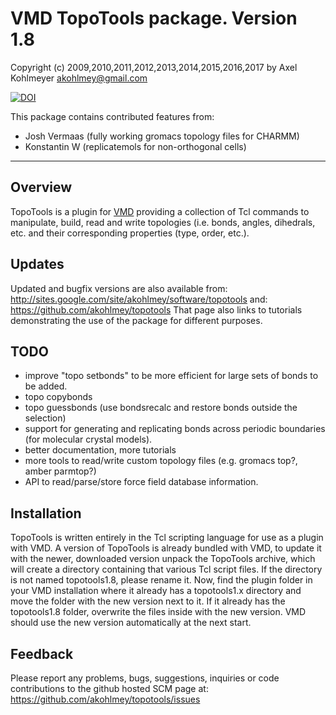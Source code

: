 # VMD TopoTools package. Version 1.8

Copyright (c) 2009,2010,2011,2012,2013,2014,2015,2016,2017
 by Axel Kohlmeyer <akohlmey@gmail.com>

[![DOI](https://zenodo.org/badge/13922095.svg)](https://zenodo.org/badge/latestdoi/13922095)

This package contains contributed features from:
- Josh Vermaas (fully working gromacs topology files for CHARMM)
- Konstantin W (replicatemols for non-orthogonal cells)

-------------------

## Overview

TopoTools is a plugin for [VMD](http://www.ks.uiuc.edu/Research/vmd/)
providing a collection of Tcl commands to manipulate, build, read
and write topologies (i.e. bonds, angles, dihedrals, etc.
and their corresponding properties (type, order, etc.).

## Updates

Updated and bugfix versions are also available from:
http://sites.google.com/site/akohlmey/software/topotools
and: https://github.com/akohlmey/topotools
That page also links to tutorials demonstrating the use
of the package for different purposes.

## TODO
  - improve "topo setbonds" to be more efficient for large sets 
    of bonds to be added.
  - topo copybonds <fromsel> <tosel>
  - topo guessbonds <sel>  (use bondsrecalc and restore bonds 
    outside the selection)
  - support for generating and replicating bonds across
    periodic boundaries (for molecular crystal models).
  - better documentation, more tutorials
  - more tools to read/write custom topology files 
    (e.g. gromacs top?, amber parmtop?)
  - API to read/parse/store force field database information.

## Installation

TopoTools is written entirely in the Tcl scripting language
for use as a plugin with VMD. A version of TopoTools is already
bundled with VMD, to update it with the newer, downloaded version
unpack the TopoTools archive, which will create a directory
containing that various Tcl script files. If the directory is not
named topotools1.8, please rename it. Now, find the plugin folder
in your VMD installation where it already has a topotools1.x
directory and move the folder with the new version next to it.
If it already has the topotools1.8 folder, overwrite the files
inside with the new version. VMD should use the new version
automatically at the next start.

## Feedback

Please report any problems, bugs, suggestions, inquiries
or code contributions to the github hosted SCM page at:
https://github.com/akohlmey/topotools/issues

